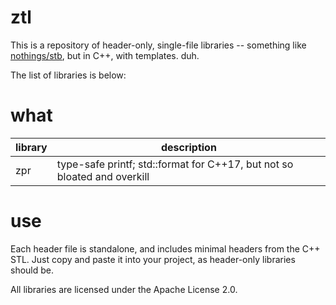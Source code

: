 # ztl

This is a repository of header-only, single-file libraries -- something like [nothings/stb](https://github.com/nothings/stb),
but in C++, with templates. duh.

The list of libraries is below:


# what

library | description
--------|------------
zpr     | type-safe printf; std::format for C++17, but not so bloated and overkill


# use

Each header file is standalone, and includes minimal headers from the C++ STL. Just copy and paste it into
your project, as header-only libraries should be.

All libraries are licensed under the Apache License 2.0.
